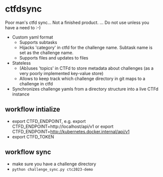 # ctfdsync

Poor man's ctfd sync... Not a finished product.
... Do not use unless you have a need to :-)

- Custom yaml format
  - Supports subtasks
  - Hijacks 'category' in ctfd for the challenge name. Subtask name is set as the challenge name.
  - Supports files and updates to files
- Stateless
  - (Ab)uses 'topics' in CTFd to store metadata about challenges (as a very poorly implemented key-value store)
  - Allows to keep track which challenge directory in git maps to a challenge in ctfd
- Synchronizes challenge yamls from a directory structure into a live CTFd instance

## workflow intialize

- export CTFD_ENDPOINT, e.g. export CTFD_ENDPOINT=http://localhost/api/v1 or export CTFD_ENDPOINT=http://kubernetes.docker.internal/api/v1
- export CTFD_TOKEN

## workflow sync

- make sure you have a challenge directory
- `python challenge_sync.py ctc2023-demo`
